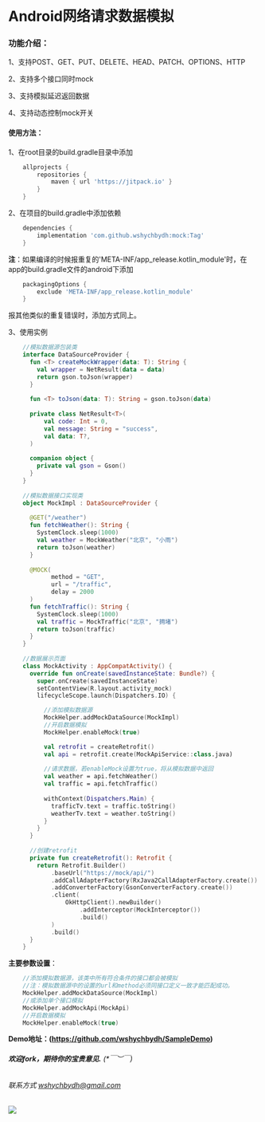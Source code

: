 # Android网络请求数据模拟

### 功能介绍：
1、支持POST、GET、PUT、DELETE、HEAD、PATCH、OPTIONS、HTTP

2、支持多个接口同时mock

3、支持模拟延迟返回数据

4、支持动态控制mock开关

#### 使用方法：

1、在root目录的build.gradle目录中添加
```groovy
    allprojects {
        repositories {
            maven { url 'https://jitpack.io' }
        }
    }
```


2、在项目的build.gradle中添加依赖
```groovy
    dependencies {
        implementation 'com.github.wshychbydh:mock:Tag'
    }
```

**注**：如果编译的时候报重复的'META-INF/app_release.kotlin_module'时，在app的build.gradle文件的android下添加
```groovy
    packagingOptions {
        exclude 'META-INF/app_release.kotlin_module'
    }
```
报其他类似的重复错误时，添加方式同上。

3、使用实例
```kotlin
    //模拟数据源包装类
    interface DataSourceProvider {
      fun <T> createMockWrapper(data: T): String {
        val wrapper = NetResult(data = data)
        return gson.toJson(wrapper)
      }
    
      fun <T> toJson(data: T): String = gson.toJson(data)
    
      private class NetResult<T>(
          val code: Int = 0,
          val message: String = "success",
          val data: T?,
      )
    
      companion object {
        private val gson = Gson()
      }
    }
    
    //模拟数据接口实现类
    object MockImpl : DataSourceProvider {
    
      @GET("/weather")
      fun fetchWeather(): String {
        SystemClock.sleep(1000)
        val weather = MockWeather("北京", "小雨")
        return toJson(weather)
      }
    
      @MOCK(
            method = "GET",
            url = "/traffic",
            delay = 2000
      )
      fun fetchTraffic(): String {
        SystemClock.sleep(1000)
        val traffic = MockTraffic("北京", "拥堵")
        return toJson(traffic)
      }
    }
    
    //数据展示页面
    class MockActivity : AppCompatActivity() {
      override fun onCreate(savedInstanceState: Bundle?) {
        super.onCreate(savedInstanceState)
        setContentView(R.layout.activity_mock)
        lifecycleScope.launch(Dispatchers.IO) {

          //添加模拟数据源
          MockHelper.addMockDataSource(MockImpl)
          //开启数据模拟
          MockHelper.enableMock(true)

          val retrofit = createRetrofit()
          val api = retrofit.create(MockApiService::class.java)
  
          //请求数据，若enableMock设置为true，将从模拟数据中返回
          val weather = api.fetchWeather()
          val traffic = api.fetchTraffic()
    
          withContext(Dispatchers.Main) {
            trafficTv.text = traffic.toString()
            weatherTv.text = weather.toString()
          }
        }
      }
    
      //创建retrofit
      private fun createRetrofit(): Retrofit {
        return Retrofit.Builder()
            .baseUrl("https://mock/api/")
            .addCallAdapterFactory(RxJava2CallAdapterFactory.create())
            .addConverterFactory(GsonConverterFactory.create())
            .client(
                OkHttpClient().newBuilder()
                    .addInterceptor(MockInterceptor())
                    .build()
            )
            .build()
      }
    }
```

**主要参数设置**：
```kotlin
    //添加模拟数据源，该类中所有符合条件的接口都会被模拟
    //注：模拟数据源中的设置的url和method必须同接口定义一致才能匹配成功。
    MockHelper.addMockDataSource(MockImpl)
    //或添加单个接口模拟
    MockHelper.addMockApi(MockApi) 
    //开启数据模拟
    MockHelper.enableMock(true)
```
 
**Demo地址：(https://github.com/wshychbydh/SampleDemo)**    

###### **欢迎fork，期待你的宝贵意见.** (*￣︶￣)

###### 联系方式 wshychbydh@gmail.com

[![](https://jitpack.io/v/wshychbydh/mock.svg)](https://jitpack.io/#wshychbydh/mock)
